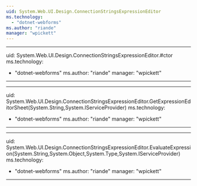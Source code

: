 ```yaml
---
uid: System.Web.UI.Design.ConnectionStringsExpressionEditor
ms.technology: 
  - "dotnet-webforms"
ms.author: "riande"
manager: "wpickett"
---
```


---
uid: System.Web.UI.Design.ConnectionStringsExpressionEditor.#ctor
ms.technology: 
  - "dotnet-webforms"
ms.author: "riande"
manager: "wpickett"
---

---
uid: System.Web.UI.Design.ConnectionStringsExpressionEditor.GetExpressionEditorSheet(System.String,System.IServiceProvider)
ms.technology: 
  - "dotnet-webforms"
ms.author: "riande"
manager: "wpickett"
---

---
uid: System.Web.UI.Design.ConnectionStringsExpressionEditor.EvaluateExpression(System.String,System.Object,System.Type,System.IServiceProvider)
ms.technology: 
  - "dotnet-webforms"
ms.author: "riande"
manager: "wpickett"
---

